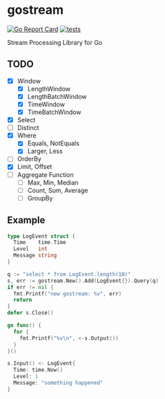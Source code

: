 # gostream

[![Go Report Card](https://goreportcard.com/badge/github.com/itsubaki/gostream?style=flat-square)](https://goreportcard.com/report/github.com/itsubaki/gostream)
[![tests](https://github.com/itsubaki/gostream/workflows/tests/badge.svg?branch=develop)](https://github.com/itsubaki/gostream/actions)

Stream Processing Library for Go

## TODO

- [x] Window
  - [x] LengthWindow
  - [x] LengthBatchWindow
  - [x] TimeWindow
  - [x] TimeBatchWindow
- [x] Select
- [ ] Distinct
- [x] Where
  - [x] Equals, NotEquals
  - [x] Larger, Less
- [ ] OrderBy
- [x] Limit, Offset
- [ ] Aggregate Function
  - [ ] Max, Min, Median
  - [ ] Count, Sum, Average
  - [ ] GroupBy

## Example

```go
type LogEvent struct {
  Time    time.Time
  Level   int
  Message string
}

q := "select * from LogEvent.length(10)"
s, err := gostream.New().Add(LogEvent{}).Query(q)
if err != nil {
  fmt.Printf("new gostream: %v", err)
  return
}
defer s.Close()

go func() {
  for {
    fmt.Printf("%v\n", <-s.Output())
  }
}()

s.Input() <- LogEvent{
  Time: time.Now()
  Level: 1
  Message: "something happened"
}
```
